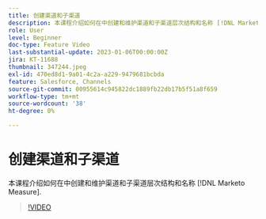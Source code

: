 ```yaml
---
title: 创建渠道和子渠道
description: 本课程介绍如何在中创建和维护渠道和子渠道层次结构和名称 [!DNL Marketo Measure].
role: User
level: Beginner
doc-type: Feature Video
last-substantial-update: 2023-01-06T00:00:00Z
jira: KT-11688
thumbnail: 347244.jpeg
exl-id: 470ed8d1-9a01-4c2a-a229-9479681bcbda
feature: Salesforce, Channels
source-git-commit: 00955614c945822dc1889fb22db17b5f51a8f659
workflow-type: tm+mt
source-wordcount: '38'
ht-degree: 0%

---
```


# 创建渠道和子渠道

本课程介绍如何在中创建和维护渠道和子渠道层次结构和名称 [!DNL Marketo Measure].

>[!VIDEO](https://video.tv.adobe.com/v/347244/?quality=12&learn=on)

